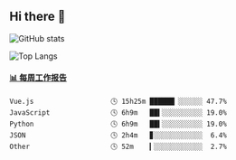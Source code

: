 ## Hi there 👋

![GitHub stats](https://github-readme-stats.orilight.top/api?username=orilights)

![Top Langs](https://github-readme-stats.orilight.top/api/top-langs/?username=orilights&layout=compact)

<!-- waka-box start -->
#### <a href="https://gist.github.com/92c8d5b388768c10efcba86e82b7c4fb" target="_blank">📊 每周工作报告</a>
```text
Vue.js                   🕓 15h25m ██████▏░░░░░░ 47.7%
JavaScript               🕓 6h9m   ██▍░░░░░░░░░░ 19.0%
Python                   🕓 6h9m   ██▍░░░░░░░░░░ 19.0%
JSON                     🕓 2h4m   ▊░░░░░░░░░░░░  6.4%
Other                    🕓 52m    ▎░░░░░░░░░░░░  2.7%
```
<!-- Powered by https://github.com/journey-ad/waka-box-go . -->
<!-- waka-box end -->
